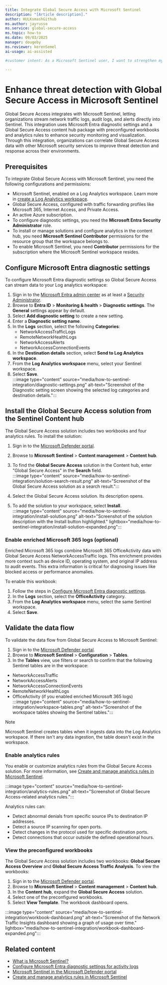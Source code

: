```yaml
---
title: Integrate Global Secure Access with Microsoft Sentinel
description: "[Article description]."
author: HULKsmashGithub
ms.author: jayrusso
ms.service: global-secure-access
ms.topic: how-to
ms.date: 09/03/2025
manager: dougeby
ms.reviewer: kerenSemel
ai-usage: ai-assisted

#customer intent: As a Microsoft Sentinel user, I want to strengthen my organization's security posture by installing the Global Secure Access solution from the Content hub so that I can use preconfigured workbooks and analytics rules.

---
```


# Enhance threat detection with Global Secure Access in Microsoft Sentinel

Global Secure Access integrates with Microsoft Sentinel, letting organizations stream network traffic logs, audit logs, and alerts directly into Sentinel. This integration uses Microsoft Entra diagnostic settings and a Global Secure Access content hub package with preconfigured workbooks and analytics rules to enhance security monitoring and visualization. Through this integration, organizations can correlate Global Secure Access data with other Microsoft security services to improve threat detection and response across their environments.

## Prerequisites

To integrate Global Secure Access with Microsoft Sentinel, you need the following configurations and permissions:
- Microsoft Sentinel, enabled on a Log Analytics workspace. Learn more in [create a Log Analytics workspace](/azure/azure-monitor/logs/quick-create-workspace).
- Global Secure Access, configured with traffic forwarding profiles like Microsoft 365, Internet Access, and Private Access.
- An active Azure subscription.
- To configure diagnostic settings, you need the **Microsoft Entra Security Administrator** role.
- To install or manage solutions and configure analytics in the content hub, you need **Microsoft Sentinel Contributor** permissions for the resource group that the workspace belongs to.
- To enable Microsoft Sentinel, you need **Contributor** permissions for the subscription where the Microsoft Sentinel workspace resides.

## Configure Microsoft Entra diagnostic settings

To configure Microsoft Entra diagnostic settings so Global Secure Access can stream data to your Log analytics workspace:

1. Sign in to the [Microsoft Entra admin center](https://entra.microsoft.com/) as at least a [Security Administrator](../identity/role-based-access-control/permissions-reference.md#security-administrator).
1. Browse to **Entra ID** > **Monitoring & health** > **Diagnostic settings**. The **General** settings appear by default.
1. Select **Add diagnostic setting** to create a new setting.
1. Enter a **Diagnostic setting name**.
1. In the **Logs** section, select the following **Categories**: 
   - NetworkAccessTrafficLogs 
   - RemoteNetworkHealthLogs
   - NetworkAccessAlerts
   - NetworkAccessConnectionEvents  
1. In the **Destination details** section, select **Send to Log Analytics workspace**.
1. From the **Log Analytics workspace** menu, select your Sentinel workspace. 
1. Select **Save**.   
:::image type="content" source="media/how-to-sentinel-integration/diagnostic-settings.png" alt-text="Screenshot of the Diagnostic setting screen showing the selected log categories and destination details.":::

## Install the Global Secure Access solution from the Sentinel Content hub

The Global Secure Access solution includes two workbooks and four analytics rules. To install the solution:

1. Sign in to the [Microsoft Defender portal](https://security.microsoft.com/).
1. Browse to **Microsoft Sentinel** > **Content management** > **Content hub**.
1. To find the **Global Secure Access** solution in the Content hub, enter "Global Secure Access" in the **Search** field.   
:::image type="content" source="media/how-to-sentinel-integration/solution-search-result.png" alt-text="Screenshot of the Global Secure Access solution as a search result.":::

1. Select the Global Secure Access solution. Its description opens.
1. To add the solution to your workspace, select **Install**.   
:::image type="content" source="media/how-to-sentinel-integration/install-solution.png" alt-text="Screenshot of the solution description with the Install button highlighted." lightbox="media/how-to-sentinel-integration/install-solution-expanded.png":::

### Enable enriched Microsoft 365 logs (optional)

Enriched Microsoft 365 logs combine Microsoft 365 OfficeActivity data with Global Secure Access NetworkAccessTraffic logs. This enrichment provides more context such as device ID, operating system, and original IP address to audit events. This extra information is critical for diagnosing issues like blocked access or performance anomalies.

To enable this workbook:

1. Follow the steps in [Configure Microsoft Entra diagnostic settings](#configure-microsoft-entra-diagnostic-settings).
1. In the **Logs** section, select the **OfficeActivity** category.
1. From the **Log Analytics workspace** menu, select the same Sentinel workspace. 
1. Select **Save**.

## Validate the data flow

To validate the data flow from Global Secure Access to Microsoft Sentinel:

1. Sign in to the [Microsoft Defender portal](https://security.microsoft.com/).
1. Browse to **Microsoft Sentinel** > **Configuration** > **Tables**.
1. In the **Tables** view, use filters or search to confirm that the following Sentinel tables are in the workspace: 
- NetworkAccessTraffic 
- NetworkAccessAlerts 
- NetworkAccessConnectionEvents 
- RemoteNetworkHealthLogs 
- OfficeActivity (if you enabled enriched Microsoft 365 logs)   
:::image type="content" source="media/how-to-sentinel-integration/workspace-tables.png" alt-text="Screenshot of the workspace tables showing the Sentinel tables.":::

> [!NOTE]
> Microsoft Sentinel creates tables when it ingests data into the Log Analytics workspace. If there isn't any data ingestion, the table doesn't exist in the workspace.

### Enable analytics rules

You enable or customize analytics rules from the Global Secure Access solution. For more information, see [Create and manage analytics rules in Microsoft Sentinel](/azure/sentinel/tutorial-detect-threats). 

:::image type="content" source="media/how-to-sentinel-integration/analytics-rules.png" alt-text="Screenshot of Global Secure Access-related analytics rules.":::

Analytics rules can:
- Detect abnormal denials from specific source IPs to destination IP addresses.
- Detect a source IP scanning for open ports.
- Detect changes in the protocol used for specific destination ports.
- Detect connections that occur outside the defined operational hours.


### View the preconfigured workbooks

The Global Secure Access solution includes two workbooks: **Global Secure Access Overview** and **Global Secure Access Traffic Analysis**. To view the workbooks:
1. Sign in to the [Microsoft Defender portal](https://security.microsoft.com/).
1. Browse to **Microsoft Sentinel** > **Content management** > **Content hub**.
1. In the **Content hub**, expand the **Global Secure Access** solution.
1. Select one of the preconfigured workbooks.
1. Select **View Template**. The workbook dashboard opens.

:::image type="content" source="media/how-to-sentinel-integration/workbook-dashboard.png" alt-text="Screenshot of the Network Traffic Insights dashboard showing a graph of usage over time." lightbox="media/how-to-sentinel-integration/workbook-dashboard-expanded.png":::

## Related content

- [What is Microsoft Sentinel?](/azure/sentinel/overview)
- [Configure Microsoft Entra diagnostic settings for activity logs](../identity/monitoring-health/howto-configure-diagnostic-settings.md)
- [Microsoft Sentinel in the Microsoft Defender portal](/azure/sentinel/microsoft-sentinel-defender-portal)
- [Create and manage analytics rules in Microsoft Sentinel](/azure/sentinel/tutorial-detect-threats)
